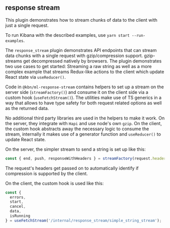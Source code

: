## response stream

This plugin demonstrates how to stream chunks of data to the client with just a single request.

To run Kibana with the described examples, use `yarn start --run-examples`.

The `response_stream` plugin demonstrates API endpoints that can stream data chunks with a single request with gzip/compression support. gzip-streams get decompressed natively by browsers. The plugin demonstrates two use cases to get started: Streaming a raw string as well as a more complex example that streams Redux-like actions to the client which update React state via `useReducer()`.

Code in `@kbn/ml-response-stream` contains helpers to set up a stream on the server side (`streamFactory()`) and consume it on the client side via a custom hook (`useFetchStream()`). The utilities make use of TS generics in a way that allows to have type safety for both request related options as well as the returned data.

No additional third party libraries are used in the helpers to make it work. On the server, they integrate with `Hapi` and use node's own `gzip`. On the client, the custom hook abstracts away the necessary logic to consume the stream, internally it makes use of a generator function and `useReducer()` to update React state.

On the server, the simpler stream to send a string is set up like this:

```ts
const { end, push, responseWithHeaders } = streamFactory(request.headers);
```

The request's headers get passed on to automatically identify if compression is supported by the client.

On the client, the custom hook is used like this:

```ts
const {
  errors,
  start,
  cancel,
  data,
  isRunning
} = useFetchStream('/internal/response_stream/simple_string_stream');
```

